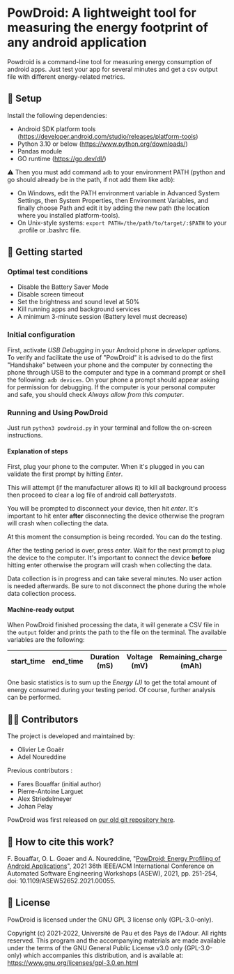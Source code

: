 # PowDroid: A lightweight tool for measuring the energy footprint of any android application

Powdroid is a command-line tool for measuring energy consumption of android apps. Just test your app for several minutes and get a csv output file with different energy-related metrics.

## 🔧 Setup

Install the following dependencies:
- Android SDK platform tools (https://developer.android.com/studio/releases/platform-tools)
- Python 3.10 or below (https://www.python.org/downloads/)
- Pandas module
- GO runtime (https://go.dev/dl/)

⚠️ Then you must add command ```adb``` to your environment PATH (python and go should already be in the path, if not add them like adb):
- On Windows, edit the PATH environment variable in Advanced System Settings, then System Properties, then Environment Variables, and finally choose Path and edit it by adding the new path (the location where you installed platform-tools).
- On Unix-style systems: `export PATH=/the/path/to/target/:$PATH` to your .profile or .bashrc file.

## 🚀 Getting started

### Optimal test conditions

- Disable the Battery Saver Mode
- Disable screen timeout
- Set the brightness and sound level at 50%
- Kill running apps and background services
- A minimum 3-minute session (Battery level must decrease)

### Initial configuration

First, activate *USB Debugging* in your Android phone in *developer options*.
To verify and facilitate the use of "PowDroid" it is advised to do the first "Handshake" between your phone and the computer by connecting the phone through USB to the computer and type in a command prompt or shell the following: `adb devices`.
On your phone a prompt should appear asking for permission for debugging. If the computer is your personal computer and safe, you should check *Always allow from this computer*.

### Running and Using PowDroid

Just run `python3 powdroid.py` in your terminal and follow the on-screen instructions.

#### Explanation of steps

First, plug your phone to the computer.
When it's plugged in you can validate the first prompt by hitting *Enter*.

This will attempt (if the manufacturer allows it) to kill all background process then proceed to clear a log file of android call *batterystats*.

You will be prompted to disconnect your device, then hit *enter*. It's important to hit enter **after** disconnecting the device otherwise the program will crash when collecting the data.

At this moment the consumption is being recorded. You can do the testing.

After the testing period is over, press *enter*. Wait for the next prompt to plug the device to the computer. It's important to connect the device **before** hitting enter otherwise the program will crash when collecting the data.

Data collection is in progress and can take several minutes. No user action is needed afterwards. Be sure to not disconnect the phone during the whole data collection process.

#### Machine-ready output

When PowDroid finished processing the data, it will generate a CSV file in the ```output``` folder and prints the path to the file on the terminal. The available variables are the following:

| start_time | end_time | Duration (mS) | Voltage (mV) | Remaining_charge (mAh) | Intensity (mA) | Power (W) | Consumed charge(mAh) | Energy (J) | Top app | Screen(ON/OFF) | GPS(ON/OFF) | Mobile_Radio(ON/OFF) | WiFi(ON/OFF) | Wifi radio | Camera(ON/OFF) | Video (ON/OFF) | Audio(ON/OFF) | Wakelock_in (Service) |
|------------|----------|---------------|--------------|------------------------|----------------|-----------|----------------------|------------|---------|----------------|-------------|----------------------|--------------|------------|----------------|----------------|---------------|-----------------------|

One basic statistics is to sum up the *Energy (J)* to get the total amount of energy consumed during your testing period. Of course, further analysis can be performed.

## 🤝🏿 Contributors

The project is developed and maintained by:
- Olivier Le Goaër
- Adel Noureddine

Previous contributors :
- Fares Bouaffar (initial author)
- Pierre-Antoine Larguet
- Alex Striedelmeyer
- Johan Pelay

PowDroid was first released on [our old git repository here](https://git.univ-pau.fr/powdroid/powdroid).

## 🔗 How to cite this work?

F. Bouaffar, O. L. Goaer and A. Noureddine, "[PowDroid: Energy Profiling of Android Applications](https://hal.archives-ouvertes.fr/hal-03380605v1/)", 2021 36th IEEE/ACM International Conference on Automated Software Engineering Workshops (ASEW), 2021, pp. 251-254, doi: 10.1109/ASEW52652.2021.00055.

## :newspaper: License

PowDroid is licensed under the GNU GPL 3 license only (GPL-3.0-only).

Copyright (c) 2021-2022, Université de Pau et des Pays de l'Adour.
All rights reserved. This program and the accompanying materials are made available under the terms of the GNU General Public License v3.0 only (GPL-3.0-only) which accompanies this distribution, and is available at: https://www.gnu.org/licenses/gpl-3.0.en.html
